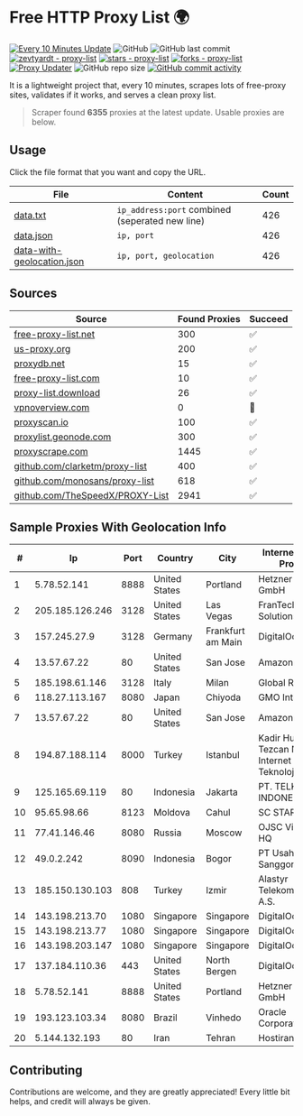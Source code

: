 
# Free HTTP Proxy List 🌍

[![Every 10 Minutes Update](https://github.com/mertguvencli/http-proxy-list/actions/workflows/main.yml/badge.svg?branch=main)](https://github.com/mertguvencli/http-proxy-list/actions/workflows/main.yml)
![GitHub](https://img.shields.io/github/license/mertguvencli/http-proxy-list)
![GitHub last commit](https://img.shields.io/github/last-commit/mertguvencli/http-proxy-list)
[![zevtyardt - proxy-list](https://img.shields.io/static/v1?label=zevtyardt&message=proxy-list&color=blue&logo=github)](https://github.com/zevtyardt/proxy-list "Go to GitHub repo")
[![stars - proxy-list](https://img.shields.io/github/stars/zevtyardt/proxy-list?style=social)](https://github.com/zevtyardt/proxy-list)
[![forks - proxy-list](https://img.shields.io/github/forks/zevtyardt/proxy-list?style=social)](https://github.com/zevtyardt/proxy-list)
[![Proxy Updater](https://github.com/zevtyardt/proxy-list/workflows/Proxy%20Updater/badge.svg)](https://github.com/zevtyardt/proxy-list/actions?query=workflow:"Proxy+Updater")
![GitHub repo size](https://img.shields.io/github/repo-size/zevtyardt/proxy-list)
[![GitHub commit activity](https://img.shields.io/github/commit-activity/m/zevtyardt/proxy-list?logo=commits)](https://github.com/zevtyardt/proxy-list/commits/main)

It is a lightweight project that, every 10 minutes, scrapes lots of free-proxy sites, validates if it works, and serves a clean proxy list.

> Scraper found **6355** proxies at the latest update. Usable proxies are below.

## Usage

Click the file format that you want and copy the URL.

|File|Content|Count|
|----|-------|-----|
|[data.txt](https://raw.githubusercontent.com/mertguvencli/http-proxy-list/main/proxy-list/data.txt)|`ip_address:port` combined (seperated new line)|426|
|[data.json](https://raw.githubusercontent.com/mertguvencli/http-proxy-list/main/proxy-list/data.json)|`ip, port`|426|
|[data-with-geolocation.json](https://raw.githubusercontent.com/mertguvencli/http-proxy-list/main/proxy-list/data-with-geolocation.json)|`ip, port, geolocation`|426|

## Sources

|Source|Found Proxies|Succeed|
|------|-------------|-------|
|[free-proxy-list.net](https://free-proxy-list.net)|300|✅|
|[us-proxy.org](https://www.us-proxy.org)|200|✅|
|[proxydb.net](http://proxydb.net)|15|✅|
|[free-proxy-list.com](https://free-proxy-list.com/?page=&port=&type%5B%5D=http&type%5B%5D=https&up_time=0&search=Search)|10|✅|
|[proxy-list.download](https://www.proxy-list.download/HTTP)|26|✅|
|[vpnoverview.com](https://vpnoverview.com/privacy/anonymous-browsing/free-proxy-servers)|0|🚫|
|[proxyscan.io](https://www.proxyscan.io)|100|✅|
|[proxylist.geonode.com](https://proxylist.geonode.com/api/proxy-list?limit=300&page=1&sort_by=lastChecked&sort_type=desc&protocols=http,https)|300|✅|
|[proxyscrape.com](https://api.proxyscrape.com/v2/?request=displayproxies&protocol=http&timeout=10000&country=all&ssl=all&anonymity=all)|1445|✅|
|[github.com/clarketm/proxy-list](https://raw.githubusercontent.com/clarketm/proxy-list/master/proxy-list-raw.txt)|400|✅|
|[github.com/monosans/proxy-list](https://raw.githubusercontent.com/monosans/proxy-list/main/proxies/http.txt)|618|✅|
|[github.com/TheSpeedX/PROXY-List](https://raw.githubusercontent.com/TheSpeedX/PROXY-List/master/http.txt)|2941|✅|


## Sample Proxies With Geolocation Info

|#|Ip|Port|Country|City|Internet Service Provider|
|-|--|----|-------|----|-------------------------|
|1|5.78.52.141|8888|United States|Portland|Hetzner Online GmbH|
|2|205.185.126.246|3128|United States|Las Vegas|FranTech Solutions|
|3|157.245.27.9|3128|Germany|Frankfurt am Main|DigitalOcean, LLC|
|4|13.57.67.22|80|United States|San Jose|Amazon.com, Inc.|
|5|185.198.61.146|3128|Italy|Milan|Global Router LLC|
|6|118.27.113.167|8080|Japan|Chiyoda|GMO Internet, Inc.|
|7|13.57.67.22|80|United States|San Jose|Amazon.com, Inc.|
|8|194.87.188.114|8000|Turkey|Istanbul|Kadir Huseyin Tezcan Nosspeed Internet Teknolojileri|
|9|125.165.69.119|80|Indonesia|Jakarta|PT. TELKOM INDONESIA|
|10|95.65.98.66|8123|Moldova|Cahul|SC STARNET SRL|
|11|77.41.146.46|8080|Russia|Moscow|OJSC Vimpelcom HQ|
|12|49.0.2.242|8090|Indonesia|Bogor|PT Usaha Adi Sanggoro|
|13|185.150.130.103|808|Turkey|Izmir|Alastyr Telekomunikasyon A.S.|
|14|143.198.213.70|1080|Singapore|Singapore|DigitalOcean, LLC|
|15|143.198.213.77|1080|Singapore|Singapore|DigitalOcean, LLC|
|16|143.198.203.147|1080|Singapore|Singapore|DigitalOcean, LLC|
|17|137.184.110.36|443|United States|North Bergen|DigitalOcean, LLC|
|18|5.78.52.141|8888|United States|Portland|Hetzner Online GmbH|
|19|193.123.103.34|8080|Brazil|Vinhedo|Oracle Corporation|
|20|5.144.132.193|80|Iran|Tehran|Hostiran Network|



## Contributing

Contributions are welcome, and they are greatly appreciated! Every
little bit helps, and credit will always be given.

